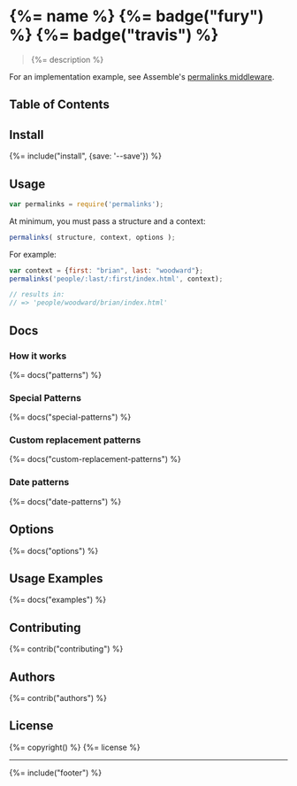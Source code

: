 # {%= name %} {%= badge("fury") %} {%= badge("travis") %}

> {%= description %}

For an implementation example, see Assemble's [permalinks middleware](https://github.com/assemble/assemble-middleware-permalinks).

## Table of Contents

<!-- toc -->

## Install
{%= include("install", {save: '--save'}) %}

## Usage

```js
var permalinks = require('permalinks');
```

At minimum, you must pass a structure and a context:

```js
permalinks( structure, context, options );
```

For example:

```js
var context = {first: "brian", last: "woodward"};
permalinks('people/:last/:first/index.html', context);

// results in:
// => 'people/woodward/brian/index.html'
```

## Docs

### How it works
{%= docs("patterns") %}

### Special Patterns
{%= docs("special-patterns") %}

### Custom replacement patterns
{%= docs("custom-replacement-patterns") %}

### Date patterns
{%= docs("date-patterns") %}

## Options
{%= docs("options") %}

## Usage Examples
{%= docs("examples") %}

## Contributing
{%= contrib("contributing") %}

## Authors
{%= contrib("authors") %}

## License
{%= copyright() %}
{%= license %}

***

{%= include("footer") %}
